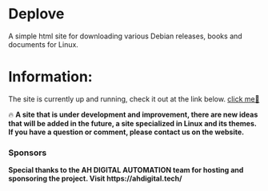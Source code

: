 # Deplove
A simple html site for downloading various Debian releases, books and documents for Linux.
<h1>Information:</h1>
The site is currently up and running, check it out at the link below.
<a href="https://deplove.ahdigital.tech/index.html"  target="_blank" >click me🔰</a>
<br>
<p>
 🔥 <b>A site that is under development and improvement, there are new ideas that will be added in the future, a site specialized in Linux and its themes.
If you have a question or comment, please contact us on the website.</b>
</p>
<h3>Sponsors</h3>
<p><strong>Special thanks to the AH DIGITAL AUTOMATION team for hosting and sponsoring the project.
Visit https://ahdigital.tech/</strong></p>


